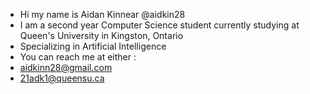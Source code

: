 - Hi my name is Aidan Kinnear @aidkin28 
- I am a second year Computer Science student currently studying at Queen's University in Kingston, Ontario 
- Specializing in Artificial Intelligence
- You can reach me at either : 
- aidkinn28@gmail.com 
- 21adk1@queensu.ca 

<!---
aidkin28/aidkin28 is a ✨ special ✨ repository because its `README.md` (this file) appears on your GitHub profile.
You can click the Preview link to take a look at your changes.
--->
